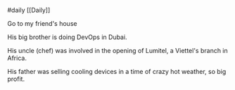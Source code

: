 #daily 
[[Daily]]

Go to my friend's house

His big brother is doing DevOps in Dubai.

His uncle (chef) was involved in the opening of Lumitel, a Viettel's branch in Africa.

His father was selling cooling devices in a time of crazy hot weather, so big profit.
